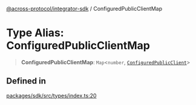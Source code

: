 [@across-protocol/integrator-sdk](../README.md) / ConfiguredPublicClientMap

# Type Alias: ConfiguredPublicClientMap

> **ConfiguredPublicClientMap**: `Map`\<`number`, [`ConfiguredPublicClient`](ConfiguredPublicClient.md)\>

## Defined in

[packages/sdk/src/types/index.ts:20](https://github.com/across-protocol/toolkit/blob/fa61c35c7597804e093096de254dbc326f096003/packages/sdk/src/types/index.ts#L20)
